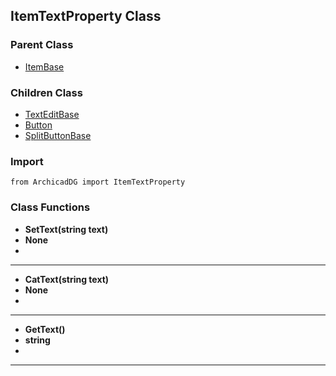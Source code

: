 ## ItemTextProperty Class

### Parent Class
* [ItemBase](ItemBase.md)

### Children Class
* [TextEditBase](../m_edit_control/TextEditBase.md)
* [Button](../m_button/Button.md)
* [SplitButtonBase](../m_button/SplitButtonBase.md)

### Import
```
from ArchicadDG import ItemTextProperty
``` 

### Class Functions

* **SetText(string text)**
* **None**
* 
-----

* **CatText(string text)**
* **None**
* 
-----

* **GetText()**
* **string**
* 
-----